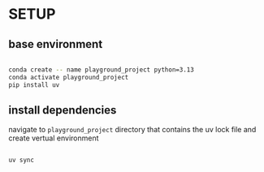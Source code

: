 # SETUP

## base environment

```bash

conda create -- name playground_project python=3.13
conda activate playground_project
pip install uv

```
    
## install dependencies

navigate to `playground_project` directory that contains the uv lock file and create vertual environment

```bash

uv sync


```
